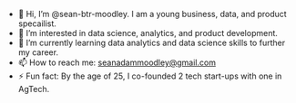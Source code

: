 - 👋 Hi, I’m @sean-btr-moodley. I am a young business, data, and product specailist.
- 👀 I’m interested in data science, analytics, and product development.
- 🌱 I’m currently learning data analytics and data science skills to further my career.
- 📫 How to reach me: seanadammoodley@gmail.com
- ⚡ Fun fact: By the age of 25, I co-founded 2 tech start-ups with one in AgTech.

<!---
sean-btr-moodley/sean-btr-moodley is a ✨ special ✨ repository because its `README.md` (this file) appears on your GitHub profile.
You can click the Preview link to take a look at your changes.
--->

